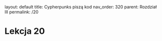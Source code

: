 layout: default
title: Cypherpunks piszą kod
nav_order: 320
parent: Rozdział III
permalink: /20

# Lekcja 20
